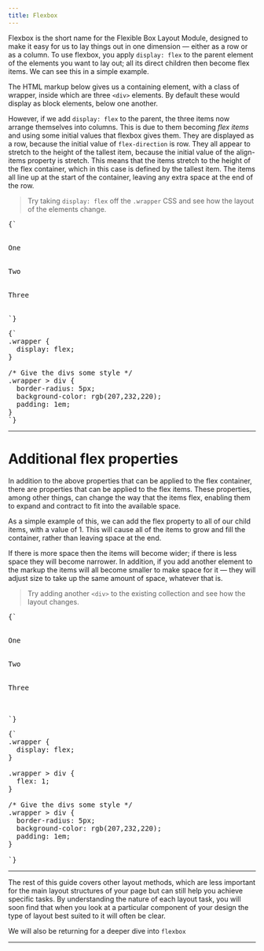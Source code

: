 ```yaml
---
title: Flexbox
---
```


Flexbox is the short name for the Flexible Box Layout Module, designed to make
it easy for us to lay things out in one dimension — either as a row or as a
column. To use flexbox, you apply `display: flex` to the parent element of the
elements you want to lay out; all its direct children then become flex items. We
can see this in a simple example.

<CodePen>

The HTML markup below gives us a containing element, with a class of wrapper,
inside which are three `<div>` elements. By default these would display as block
elements, below one another.

However, if we add `display: flex` to the parent, the three items now arrange
themselves into columns. This is due to them becoming _flex items_ and using
some initial values that flexbox gives them. They are displayed as a row,
because the initial value of `flex-direction` is row. They all appear to stretch
to the height of the tallest item, because the initial value of the align-items
property is stretch. This means that the items stretch to the height of the flex
container, which in this case is defined by the tallest item. The items all line
up at the start of the container, leaving any extra space at the end of the row.

> Try taking `display: flex` off the `.wrapper` CSS and see how the layout of
> the elements change.

<pre data-lang='html'>
{`
<div class="wrapper">
  <div class="box1">One</div>
  <div class="box2">Two</div>
  <div class="box3">Three</div>
</div>
`}
</pre>

<pre data-lang='css'>
{`
.wrapper {
  display: flex;
}

/* Give the divs some style */
.wrapper > div {
  border-radius: 5px;
  background-color: rgb(207,232,220);
  padding: 1em;
}
`}
</pre>

</CodePen>

---

# Additional flex properties

In addition to the above properties that can be applied to the flex container,
there are properties that can be applied to the flex items. These properties,
among other things, can change the way that the items flex, enabling them to
expand and contract to fit into the available space.

<CodePen>

As a simple example of this, we can add the flex property to all of our child
items, with a value of 1. This will cause all of the items to grow and fill the
container, rather than leaving space at the end.

If there is more space then the items will become wider; if there is less space
they will become narrower. In addition, if you add another element to the markup
the items will all become smaller to make space for it — they will adjust size
to take up the same amount of space, whatever that is.

> Try adding another `<div>` to the existing collection and see how the layout
> changes.

<pre data-lang='html'>
{`
<div class="wrapper">
  <div class="box1">One</div>
  <div class="box2">Two</div>
  <div class="box3">Three</div>
</div>

`}
</pre>

<pre data-lang='css'>
{`
.wrapper {
  display: flex;
}

.wrapper > div {
  flex: 1;
}

/* Give the divs some style */
.wrapper > div {
  border-radius: 5px;
  background-color: rgb(207,232,220);
  padding: 1em;
}

`}
</pre>

</CodePen>

---

The rest of this guide covers other layout methods, which are less important for
the main layout structures of your page but can still help you achieve specific
tasks. By understanding the nature of each layout task, you will soon find that
when you look at a particular component of your design the type of layout best
suited to it will often be clear.

We will also be returning for a deeper dive into `flexbox`

---
